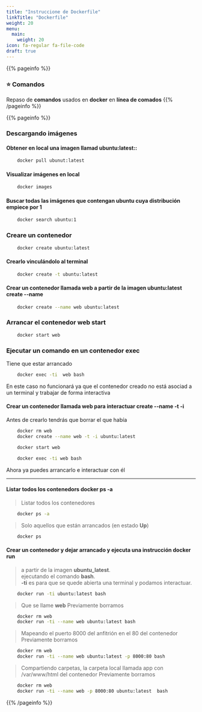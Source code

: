 ```yaml
---
title: "Instruccione de Dockerfile"
linkTitle: "Dockerfile"
weight: 20
menu:
  main:
    weight: 20
icon: fa-regular fa-file-code
draft: true    
---
```


{{% pageinfo %}}
### __:star: Comandos__  
 Repaso de __comandos__ usados en __docker__ en __línea de comados__
{{% /pageinfo %}}



{{% pageinfo %}}
### Descargando imágenes
#### Obtener en local una imagen llamad __ubuntu:latest__::
```bash
    docker pull ubunut:latest
```
#### Visualizar imágenes en local
```bash
    docker images
```
#### Buscar todas las imágenes que contengan ubuntu cuya distribución empiece por 1
```bash
    docker search ubuntu:1
```


### Creare un contenedor
```bash
    docker create ubuntu:latest
```
#### Crearlo vinculándolo al terminal
```bash
    docker create -t ubuntu:latest
```
#### Crear un contenedor llamada web a partir de la imagen ubuntu:latest __create --name__
```bash
    docker create --name web ubuntu:latest
```
### Arrancar el contenedor web __start__
```bash
    docker start web
```
### Ejecutar un comando en un contenedor __exec__
 Tiene que estar arrancado

```bash
    docker exec -ti  web bash
```
En este caso no funcionará ya que el contenedor creado no está asociad a un terminal y trabajar de forma interactiva
#### Crear un contenedor llamada web para interactuar  __create --name -t -i__
 Antes de crearlo tendrás que borrar el que había 
```bash
    docker rm web
    docker create --name web -t -i ubuntu:latest
```
```bash
    docker start web
```

```bash
    docker exec -ti web bash
```

Ahora ya puedes arrancarlo e interactuar con él
***
#### Listar todos los contenedors __docker ps -a__
> Listar todos los contenedores
```bash
    docker ps -a
```

> Solo aquellos que están arrancados (en estado __Up__)
```bash
    docker ps 
```
#### Crear un contenedor y dejar arrancado y ejecuta una instrucción __docker run__
> a partir de la imagen __ubuntu_latest__.  
> ejecutando el comando __bash__.   
> __-ti__ es para que se quede abierta una terminal y podamos interactuar.
```bash
    docker run -ti ubuntu:latest bash 
```

> Que se llame __web__
> Previamente borramos
```bash
    docker rm web 
    docker run -ti --name web ubuntu:latest bash    
```

> Mapeando el puerto 8000 del anfitrión en el 80 del contenedor
> Previamente borramos
```bash
    docker rm web 
    docker run -ti --name web ubuntu:latest -p 8000:80 bash    
```
> Compartiendo carpetas, la carpeta local llamada app con /var/www/html del contenedor
> Previamente borramos
```bash
    docker rm web 
    docker run -ti --name web -p 8000:80 ubuntu:latest  bash    
```


{{%  /pageinfo %}}